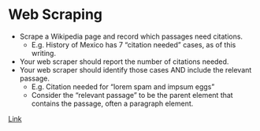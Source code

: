 # Web Scraping

* Scrape a Wikipedia page and record which passages need citations.
    * E.g. History of Mexico has 7 “citation needed” cases, as of this writing.
* Your web scraper should report the number of citations needed.
* Your web scraper should identify those cases AND include the relevant passage.
    * E.g. Citation needed for “lorem spam and impsum eggs”
    * Consider the “relevant passage” to be the parent element that contains the passage, often a paragraph element.

[Link]()